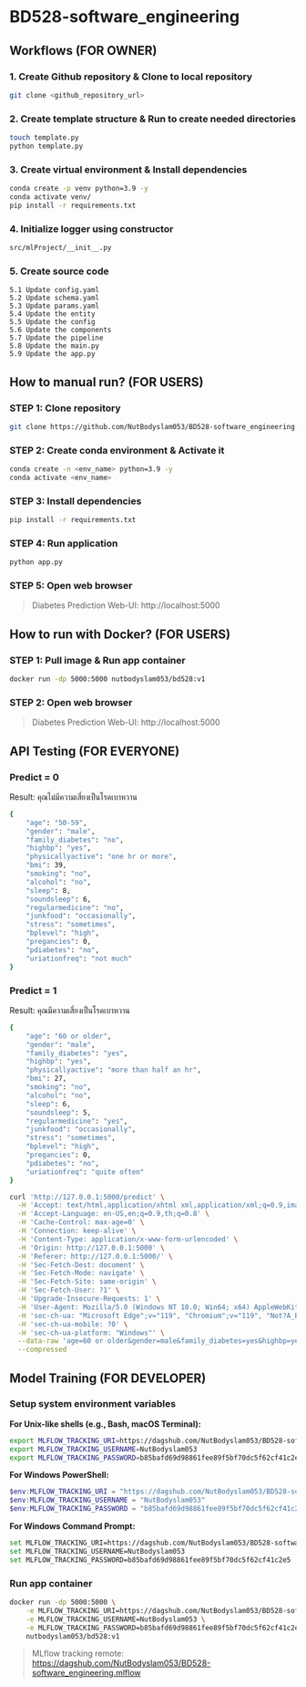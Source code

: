 # BD528-software_engineering

## Workflows (FOR OWNER)

### 1. Create Github repository & Clone to local repository
```bash
git clone <github_repository_url>
```

### 2. Create template structure & Run to create needed directories
```bash
touch template.py
python template.py
```

### 3. Create virtual environment & Install dependencies
```bash
conda create -p venv python=3.9 -y
conda activate venv/
pip install -r requirements.txt
```

### 4. Initialize logger using constructor
```bash
src/mlProject/__init__.py
```

### 5. Create source code
    5.1 Update config.yaml
    5.2 Update schema.yaml
    5.3 Update params.yaml
    5.4 Update the entity
    5.5 Update the config
    5.6 Update the components
    5.7 Update the pipeline
    5.8 Update the main.py
    5.9 Update the app.py

## How to manual run? (FOR USERS)

### STEP 1: Clone repository
```bash
git clone https://github.com/NutBodyslam053/BD528-software_engineering.git
```

### STEP 2: Create conda environment & Activate it
```bash
conda create -n <env_name> python=3.9 -y
conda activate <env_name>
```

### STEP 3: Install dependencies
```bash
pip install -r requirements.txt
```

### STEP 4: Run application
```bash
python app.py
```

### STEP 5: Open web browser
> Diabetes Prediction Web-UI: http://localhost:5000

## How to run with Docker? (FOR USERS)

### STEP 1: Pull image & Run app container
```bash
docker run -dp 5000:5000 nutbodyslam053/bd528:v1
```

### STEP 2: Open web browser
> Diabetes Prediction Web-UI: http://localhost:5000

## API Testing (FOR EVERYONE)

### Predict = 0
Result: คุณไม่มีความเสี่ยงเป็นโรคเบาหวาน

```bash
{
    "age": "50-59",
    "gender": "male",
    "family_diabetes": "no",
    "highbp": "yes",
    "physicallyactive": "one hr or more",
    "bmi": 39,
    "smoking": "no",
    "alcohol": "no",
    "sleep": 8,
    "soundsleep": 6,
    "regularmedicine": "no",
    "junkfood": "occasionally",
    "stress": "sometimes",
    "bplevel": "high",
    "pregancies": 0,
    "pdiabetes": "no",
    "uriationfreq": "not much"
}
```

### Predict = 1
Result: คุณมีความเสี่ยงเป็นโรคเบาหวาน

```bash
{
    "age": "60 or older",
    "gender": "male",
    "family_diabetes": "yes",
    "highbp": "yes",
    "physicallyactive": "more than half an hr",
    "bmi": 27,
    "smoking": "no",
    "alcohol": "no",
    "sleep": 6,
    "soundsleep": 5,
    "regularmedicine": "yes",
    "junkfood": "occasionally",
    "stress": "sometimes",
    "bplevel": "high",
    "pregancies": 0,
    "pdiabetes": "no",
    "uriationfreq": "quite often"
}

curl 'http://127.0.0.1:5000/predict' \
  -H 'Accept: text/html,application/xhtml xml,application/xml;q=0.9,image/webp,image/apng,*/*;q=0.8,application/signed-exchange;v=b3;q=0.7' \
  -H 'Accept-Language: en-US,en;q=0.9,th;q=0.8' \
  -H 'Cache-Control: max-age=0' \
  -H 'Connection: keep-alive' \
  -H 'Content-Type: application/x-www-form-urlencoded' \
  -H 'Origin: http://127.0.0.1:5000' \
  -H 'Referer: http://127.0.0.1:5000/' \
  -H 'Sec-Fetch-Dest: document' \
  -H 'Sec-Fetch-Mode: navigate' \
  -H 'Sec-Fetch-Site: same-origin' \
  -H 'Sec-Fetch-User: ?1' \
  -H 'Upgrade-Insecure-Requests: 1' \
  -H 'User-Agent: Mozilla/5.0 (Windows NT 10.0; Win64; x64) AppleWebKit/537.36 (KHTML, like Gecko) Chrome/119.0.0.0 Safari/537.36 Edg/119.0.0.0' \
  -H 'sec-ch-ua: "Microsoft Edge";v="119", "Chromium";v="119", "Not?A_Brand";v="24"' \
  -H 'sec-ch-ua-mobile: ?0' \
  -H 'sec-ch-ua-platform: "Windows"' \
  --data-raw 'age=60 or older&gender=male&family_diabetes=yes&highbp=yes&physicallyactive=more than half an hr&bmi=27&smoking=no&alcohol=no&sleep=6&soundsleep=5&regularmedicine=yes&junkfood=occasionally&stress=sometimes&bplevel=high&pregancies=0&pdiabetes=no&uriationfreq=quite often&register=Predict' \
  --compressed
```

## Model Training (FOR DEVELOPER)

### Setup system environment variables

**For Unix-like shells (e.g., Bash, macOS Terminal):**
```bash
export MLFLOW_TRACKING_URI=https://dagshub.com/NutBodyslam053/BD528-software_engineering.mlflow
export MLFLOW_TRACKING_USERNAME=NutBodyslam053
export MLFLOW_TRACKING_PASSWORD=b85bafd69d98861fee89f5bf70dc5f62cf41c2e5
```

**For Windows PowerShell:**
```powershell
$env:MLFLOW_TRACKING_URI = "https://dagshub.com/NutBodyslam053/BD528-software_engineering.mlflow"
$env:MLFLOW_TRACKING_USERNAME = "NutBodyslam053"
$env:MLFLOW_TRACKING_PASSWORD = "b85bafd69d98861fee89f5bf70dc5f62cf41c2e5"
```

**For Windows Command Prompt:**
```bash
set MLFLOW_TRACKING_URI=https://dagshub.com/NutBodyslam053/BD528-software_engineering.mlflow
set MLFLOW_TRACKING_USERNAME=NutBodyslam053
set MLFLOW_TRACKING_PASSWORD=b85bafd69d98861fee89f5bf70dc5f62cf41c2e5
```

### Run app container
```bash
docker run -dp 5000:5000 \
    -e MLFLOW_TRACKING_URI=https://dagshub.com/NutBodyslam053/BD528-software_engineering.mlflow \
    -e MLFLOW_TRACKING_USERNAME=NutBodyslam053 \
    -e MLFLOW_TRACKING_PASSWORD=b85bafd69d98861fee89f5bf70dc5f62cf41c2e5 \
    nutbodyslam053/bd528:v1
```

> MLflow tracking remote: https://dagshub.com/NutBodyslam053/BD528-software_engineering.mlflow
